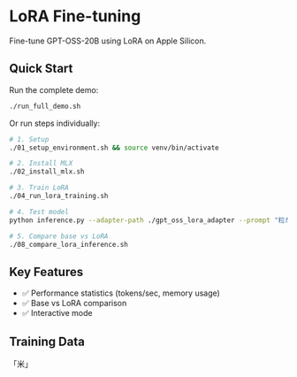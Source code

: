 # LoRA Fine-tuning

Fine-tune GPT-OSS-20B using LoRA on Apple Silicon.

## Quick Start

Run the complete demo:

```bash
./run_full_demo.sh
```

Or run steps individually:

```bash
# 1. Setup
./01_setup_environment.sh && source venv/bin/activate

# 2. Install MLX
./02_install_mlx.sh

# 3. Train LoRA
./04_run_lora_training.sh

# 4. Test model
python inference.py --adapter-path ./gpt_oss_lora_adapter --prompt "粒が大きいお米は？"

# 5. Compare base vs LoRA
./08_compare_lora_inference.sh
```

## Key Features

- ✅ Performance statistics (tokens/sec, memory usage)
- ✅ Base vs LoRA comparison
- ✅ Interactive mode

## Training Data

「米」
